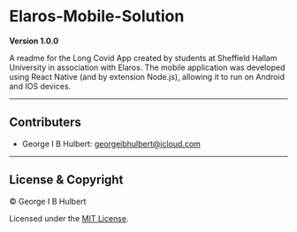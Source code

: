 # Elaros-Mobile-Solution

**Version 1.0.0**

A readme for the Long Covid App created by students at Sheffield Hallam University in association with Elaros. The mobile application was developed using React Native (and by extension Node.js), allowing it to run on Android and IOS devices.

---

## Contributers

- George I B Hulbert: <georgeibhulbert@icloud.com>

---

## License & Copyright

© George I B Hulbert

Licensed under the [MIT License](LICENSE).
